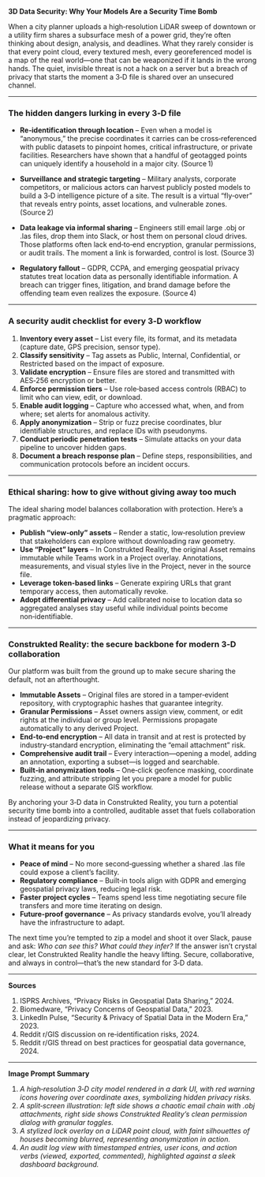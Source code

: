 **3D Data Security: Why Your Models Are a Security Time Bomb**

When a city planner uploads a high‑resolution LiDAR sweep of downtown or a utility firm shares a subsurface mesh of a power grid, they’re often thinking about design, analysis, and deadlines. What they rarely consider is that every point cloud, every textured mesh, every georeferenced model is a map of the real world—one that can be weaponized if it lands in the wrong hands. The quiet, invisible threat is not a hack on a server but a breach of privacy that starts the moment a 3‑D file is shared over an unsecured channel.

---

### The hidden dangers lurking in every 3‑D file

* **Re‑identification through location** – Even when a model is “anonymous,” the precise coordinates it carries can be cross‑referenced with public datasets to pinpoint homes, critical infrastructure, or private facilities. Researchers have shown that a handful of geotagged points can uniquely identify a household in a major city. (Source 1)

* **Surveillance and strategic targeting** – Military analysts, corporate competitors, or malicious actors can harvest publicly posted models to build a 3‑D intelligence picture of a site. The result is a virtual “fly‑over” that reveals entry points, asset locations, and vulnerable zones. (Source 2)

* **Data leakage via informal sharing** – Engineers still email large .obj or .las files, drop them into Slack, or host them on personal cloud drives. Those platforms often lack end‑to‑end encryption, granular permissions, or audit trails. The moment a link is forwarded, control is lost. (Source 3)

* **Regulatory fallout** – GDPR, CCPA, and emerging geospatial privacy statutes treat location data as personally identifiable information. A breach can trigger fines, litigation, and brand damage before the offending team even realizes the exposure. (Source 4)

---

### A security audit checklist for every 3‑D workflow

1. **Inventory every asset** – List every file, its format, and its metadata (capture date, GPS precision, sensor type).  
2. **Classify sensitivity** – Tag assets as Public, Internal, Confidential, or Restricted based on the impact of exposure.  
3. **Validate encryption** – Ensure files are stored and transmitted with AES‑256 encryption or better.  
4. **Enforce permission tiers** – Use role‑based access controls (RBAC) to limit who can view, edit, or download.  
5. **Enable audit logging** – Capture who accessed what, when, and from where; set alerts for anomalous activity.  
6. **Apply anonymization** – Strip or fuzz precise coordinates, blur identifiable structures, and replace IDs with pseudonyms.  
7. **Conduct periodic penetration tests** – Simulate attacks on your data pipeline to uncover hidden gaps.  
8. **Document a breach response plan** – Define steps, responsibilities, and communication protocols before an incident occurs.

---

### Ethical sharing: how to give without giving away too much

The ideal sharing model balances collaboration with protection. Here’s a pragmatic approach:

* **Publish “view‑only” assets** – Render a static, low‑resolution preview that stakeholders can explore without downloading raw geometry.  
* **Use “Project” layers** – In Construkted Reality, the original Asset remains immutable while Teams work in a Project overlay. Annotations, measurements, and visual styles live in the Project, never in the source file.  
* **Leverage token‑based links** – Generate expiring URLs that grant temporary access, then automatically revoke.  
* **Adopt differential privacy** – Add calibrated noise to location data so aggregated analyses stay useful while individual points become non‑identifiable.  

---

### Construkted Reality: the secure backbone for modern 3‑D collaboration

Our platform was built from the ground up to make secure sharing the default, not an afterthought.

* **Immutable Assets** – Original files are stored in a tamper‑evident repository, with cryptographic hashes that guarantee integrity.  
* **Granular Permissions** – Asset owners assign view, comment, or edit rights at the individual or group level. Permissions propagate automatically to any derived Project.  
* **End‑to‑end encryption** – All data in transit and at rest is protected by industry‑standard encryption, eliminating the “email attachment” risk.  
* **Comprehensive audit trail** – Every interaction—opening a model, adding an annotation, exporting a subset—is logged and searchable.  
* **Built‑in anonymization tools** – One‑click geofence masking, coordinate fuzzing, and attribute stripping let you prepare a model for public release without a separate GIS workflow.  

By anchoring your 3‑D data in Construkted Reality, you turn a potential security time bomb into a controlled, auditable asset that fuels collaboration instead of jeopardizing privacy.

---

### What it means for you

- **Peace of mind** – No more second‑guessing whether a shared .las file could expose a client’s facility.  
- **Regulatory compliance** – Built‑in tools align with GDPR and emerging geospatial privacy laws, reducing legal risk.  
- **Faster project cycles** – Teams spend less time negotiating secure file transfers and more time iterating on design.  
- **Future‑proof governance** – As privacy standards evolve, you’ll already have the infrastructure to adapt.

The next time you’re tempted to zip a model and shoot it over Slack, pause and ask: *Who can see this? What could they infer?* If the answer isn’t crystal clear, let Construkted Reality handle the heavy lifting. Secure, collaborative, and always in control—that’s the new standard for 3‑D data.

---

**Sources**

1. ISPRS Archives, “Privacy Risks in Geospatial Data Sharing,” 2024.  
2. Biomedware, “Privacy Concerns of Geospatial Data,” 2023.  
3. LinkedIn Pulse, “Security & Privacy of Spatial Data in the Modern Era,” 2023.  
4. Reddit r/GIS discussion on re‑identification risks, 2024.  
5. Reddit r/GIS thread on best practices for geospatial data governance, 2024.  

---

**Image Prompt Summary**

1. *A high‑resolution 3‑D city model rendered in a dark UI, with red warning icons hovering over coordinate axes, symbolizing hidden privacy risks.*  
2. *A split‑screen illustration: left side shows a chaotic email chain with .obj attachments, right side shows Construkted Reality’s clean permission dialog with granular toggles.*  
3. *A stylized lock overlay on a LiDAR point cloud, with faint silhouettes of houses becoming blurred, representing anonymization in action.*  
4. *An audit log view with timestamped entries, user icons, and action verbs (viewed, exported, commented), highlighted against a sleek dashboard background.*  
